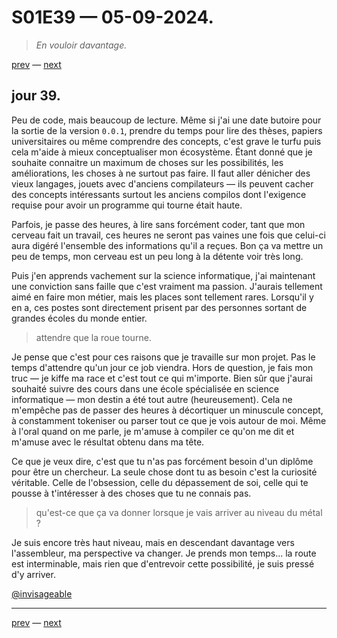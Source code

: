 # S01E39 — 05-09-2024.

> *En vouloir davantage.*

[prev](S01E38-04-09-2024.md) — [next](S01E40-06-09-2024.md)

## jour 39.

Peu de code, mais beaucoup de lecture. Même si j'ai une date butoire pour la sortie de la version `0.0.1`, prendre du temps pour lire des thèses, papiers universitaires ou même comprendre des concepts, c'est grave le turfu puis cela m'aide à mieux conceptualiser mon écosystème. Étant donné que je souhaite connaitre un maximum de choses sur les possibilités, les améliorations, les choses à ne surtout pas faire. Il faut aller dénicher des vieux langages, jouets avec d'anciens compilateurs — ils peuvent cacher des concepts intéressants surtout les anciens compilos dont l'exigence requise pour avoir un programme qui tourne était haute.

Parfois, je passe des heures, à lire sans forcément coder, tant que mon cerveau fait un travail, ces heures ne seront pas vaines une fois que celui-ci aura digéré l'ensemble des informations qu'il a reçues. Bon ça va mettre un peu de temps, mon cerveau est un peu long à la détente voir très long.

Puis j'en apprends vachement sur la science informatique, j'ai maintenant une conviction sans faille que c'est vraiment ma passion. J'aurais tellement aimé en faire mon métier, mais les places sont tellement rares. Lorsqu'il y en a, ces postes sont directement prisent par des personnes sortant de grandes écoles du monde entier.

> attendre que la roue tourne.

Je pense que c'est pour ces raisons que je travaille sur mon projet. Pas le temps d'attendre qu'un jour ce job viendra. Hors de question, je fais mon truc — je kiffe ma race et c'est tout ce qui m'importe. Bien sûr que j'aurai souhaité suivre des cours dans une école spécialisée en science informatique — mon destin a été tout autre (heureusement). Cela ne m'empêche pas de passer des heures à décortiquer un minuscule concept, à constamment tokeniser ou parser tout ce que je vois autour de moi. Même à l'oral quand on me parle, je m'amuse à compiler ce qu'on me dit et m'amuse avec le résultat obtenu dans ma tête.

Ce que je veux dire, c'est que tu n'as pas forcément besoin d'un diplôme pour être un chercheur. La seule chose dont tu as besoin c'est la curiosité véritable. Celle de l'obsession, celle du dépassement de soi, celle qui te pousse à t'intéresser à des choses que tu ne connais pas.

> qu'est-ce que ça va donner lorsque je vais arriver au niveau du métal ?

Je suis encore très haut niveau, mais en descendant davantage vers l'assembleur, ma perspective va changer. Je prends mon temps... la route est interminable, mais rien que d'entrevoir cette possibilité, je suis pressé d'y arriver.

[@invisageable](https://twitter.com/invisageable)   

---

[prev](S01E38-04-09-2024.md) — [next](S01E40-06-09-2024.md)   
